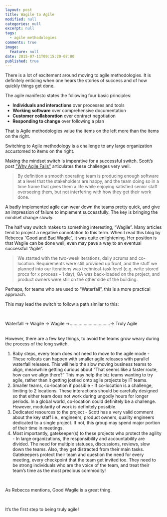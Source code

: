 ```yaml
---
layout: post
title: Wagile to Agile
modified: null
categories: null
excerpt: null
tags: 
  - agile methodologies
comments: true
image: 
  feature: null
date: 2015-07-11T09:15:20-07:00
published: true
---
```



There is a lot of excitement around moving to agile methodologies. It is definitely enticing when one hears the stories of success and of how quickly things get done.

The agile manifesto states the following four basic principles:

* **Individuals and interactions** over processes and tools
* **Working software** over comprehensive documentation
* **Customer collaboration** over contract negotiation
* **Responding to change** over following a plan

 That is Agile methodologies value the items on the left more than the items on the right.

 Switching to Agile methodology is a challenge to any large organization accustomed to items on the right.

 Making the mindset switch is imperative for a successful switch. Scott’s post ["Why Agile Fails"](https://www.linkedin.com/pulse/20140914191740-5210587-why-agile-fails) articulates these challenges very well.


 > By definition a smooth operating team is producing enough software at a level that the stakeholders are happy, and the team doing so in a time frame that gives them a life while enjoying satisfied senior staff overseeing them, but not interfering with how they get their work done.

 A badly implemented agile can wear down the teams pretty quick, and give an impression of failure to implement successfully. The key is bringing the mindset change slowly.

 The half way switch makes to something interesting, “Wagile”. Many articles tend to project a negative connotation to this term. When I read this blog by Rebecca [“Good and Bad Wagile”](http://www.thoughtworks.com/insights/blog/good-and-bad-wagile), it was quite enlightening. Her position is that Wagile can be done well, even may pave a way to an eventual successful “Agile”.

> We started with the two-week iterations, daily scrums and co-location.  Requirements were still provided up front, and the stuff we planned into our iterations was technical-task level (e.g. write stored procs for x process – 1 day), QA was back-loaded on the project, and product owners were still on the other side of the building.

 Perhaps, for teams who are used to “Waterfall”, this is a more practical approach.

This may lead the switch to follow a path similar to this: 

&nbsp;

Waterfall -> Wagile -> Wagile ->…………………………..-> Truly Agile   
&nbsp;

However, there are a few key things, to avoid the teams grow weary during the process of the long switch.

1. Baby steps, every team does not need to move to the agile mode - These rollouts can happen with smaller agile releases with parallel waterfall releases. This will help the slow moving business teams to align, meanwhile getting curious about “That seems like a faster route, how can we align there?” This may help the biz teams wanting to try agile, rather than it getting jostled onto agile projects by IT teams.
2. Smaller teams, co-location if possible - If co-location is a challenge, limiting to 2 locations. These interactions should be carefully designed so that either team does not work during ungodly hours for longer periods. In a global world, co-location could definitely be a challenge. However, modularity of work is definitely possible.
3. Dedicated resources to the project - Scott has a very valid comment about the key staff i.e., engineers, product owners, quality engineers dedicated to a single project. If not, this group may spend major portion of their time in meetings.
4. Most importantly, gatekeeper(s) to these projects who protect the agility - In large organizations, the responsibility and accountability are divided. The need for multiple statuses, discussions, reviews, slow down the teams. Also, they get distracted from their main tasks. Gatekeepers protect their team and question the need for every meeting, every checkpoint that the team get invited too. They need to be strong individuals who are the voice of the team, and treat their team’s time as the most precious commodity!

&nbsp;

As Rebecca mentions, Good Wagile is a great thing.

&nbsp;

It’s the first step to being truly agile!
